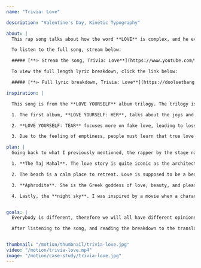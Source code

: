 ```yaml
---
name: "Trivia: Love"

description: "Valentine's Day, Kinetic Typography"

about: |
  This rap song talks about how the word **LOVE** is complex, and he even starts questioning what it means to love someone, or oneself. Everyone seems to talk about love, but it seems like everyone has a different definition to the word. With all these questions circling his head, he concludes that living is loving, and life has no meaning without it. Putting this strong emotion into words is difficult as love is felt. With that said, he simplifies his definition of the word, and repeats, *"**I live, so I love**"* in the chorus.

  To listen to the full song, stream below:

  ##### [**⌲ Stream the song, Trivia: Love**](https://www.youtube.com/watch?v=GiKZ_4EkYsA)

  To view the full length lyric breakdown, click the link below:

  ##### [**⌲ Full lyric breakdown, Trivia: Love**](https://doolsetbangtan.wordpress.com/2018/08/24/trivia-love/)

inspiration: |

  This song is from the **LOVE YOURSELF** album trilogy. The trilogy is a compelling series, focusing on the rollercoaster journey of self-love and appreciation.

  1. The first album, **LOVE YOURSELF: HER**, talks about the joys and tingling moments of being in love. The songs are heart fluttering and cheerful, in comparison to the second album of the series.

  2. **LOVE YOURSELF: TEAR** focuses more on fake love, leading to loss and separation. One experiences a torn heart, an emotional loss, and the fear of love through this album. The joys and tingling moments felt from the first album has diminished due to the theme of rejection or self-loathing in **LOVE YOURSELF: TEAR**.

  3. Due to the feeling of emptiness, people must learn that true love only begins when you learn to love yourself, leading to the last album of the series, **LOVE YOURSELF: ANSWER**. After the rollercoaster of emotions from the previous albums, the Answer to finding true love starts from within oneself. Although the translated lyrics may seem as if BTS have written about their experience being in a relationship with a significant other, the leader of the band expressed that the songs can easily be translated about the relationship with oneself.

plan: |
  Going back to what I previously mentioned, the rapper by the stage name of RM thinks love is complex. Everyone speaks of it, but has their own definition of love. With that said, I wanted to come up with different romantic scenes.

  1. **The Taj Mahal**. The love story is quite iconic as the architecture itself, located in India. Long story short, Mughul emperor, Shah Jahan, fell in love with his wife, Mumtaz Mahal, and has many children. However, his wife died giving birth to their 14th child. Filled with grief, Shah Jahan promised to never remarry and built the richest mausoleum on her grave. The architecture and the story is considered to be a living example of eternal love.

  2. The beach is a calm place to retreat. Love is supposed to be a beautiful and breathtaking, just like the scenery in the video. And a tropical atmosphere is an ideal place to have romantic walks.

  3. **Aphrodite**. She is the Greek goddess of love, beauty, and pleasure.

  4. Lastly, the **night sky**. I was inspired by a movie when a character looked up at the night sky and made a wish after seeing the shooting stars.


goals: |
  Everybody is different, therefore we will all have different opinions on things. That also goes for the topic of love. Love, how ever people may define it, can be expressed towards a family member, significant other, or oneself.

  After listening to the song, and reading the breakdown to the translated lyrics, I want to encourage people that it’s okay to have different opinions to complex topics, including love.


thumbnail: "/motion/thumbnail/trivia-love.jpg"
video: "/motion/trivia-love.mp4"
image: "/motion/case-study/trivia-love.jpg"
---
```

